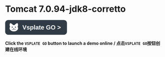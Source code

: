# Tomcat 7.0.94-jdk8-corretto

<a href="https://www.vsplate.com/?docker-compose=https://github.com/vsplate/dcenvs/tomcat/7.0.94-jdk8-corretto"><img alt="VSPLATE GO" src="https://raw.githubusercontent.com/vsplate/images/master/vsgo_btn.png" width="200px"></a>

**Click the `VSPLATE GO` button to launch a demo online / 点击`VSPLATE GO`按钮创建在线环境**